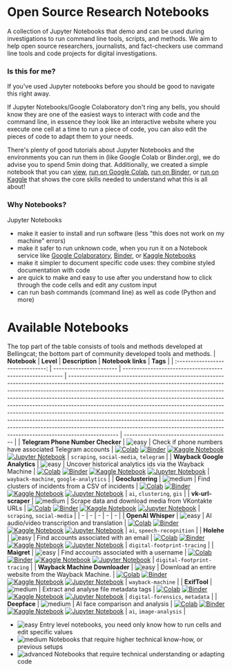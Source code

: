 # Open Source Research Notebooks
A collection of Jupyter Notebooks that demo and can be used during investigations to run command line tools, scripts, and methods. We aim to help open source researchers, journalists, and fact-checkers use command line tools and code projects for digital investigations.

### Is this for me?
If you've used Jupyter notebooks before you should be good to navigate this right away.

If Jupyter Notebooks/Google Colaboratory don't ring any bells, you should know they are one of the easiest ways to interact with code and the command line, in essence they look like an interactive website where you execute one cell at a time to run a piece of code, you can also edit the pieces of code to adapt them to your needs. 

There's plenty of good tutorials about Jupyter Notebooks and the environments you can run them in (like Google Colab or Binder.org), we do advise you to spend 5min doing that. Additionally, we created a simple notebook that you can [view](TODO), [run on Google Colab](TODO), [run on Binder](TODO), or [run on Kaggle](TODO) that shows the core skills needed to understand what this is all about!

### Why Notebooks?
Jupyter Notebooks
- make it easier to install and run software (less "this does not work on my machine" errors)
- make it safer to run unknown code, when you run it on a Notebook service like [Google Colaboratory](https://colab.google/), [Binder](https://mybinder.org/), or [Kaggle Notebooks](https://www.kaggle.com/docs/notebooks)
- make it simpler to document specific code uses: they combine styled documentation with code
- are quick to make and easy to use after you understand how to click through the code cells and edit any custom input
- can run bash commands (command line) as well as code (Python and more)

# Available Notebooks
The top part of the table consists of tools and methods developed at Bellingcat; the bottom part of community developed tools and methods.
|           **Notebook**            | **Level**               | **Description**                                          | **Notebook links**                                                                                                                                                                                                                                                                                                                                                                                                                                                                                                                                                                                                                                                 | **Tags**                               |
| :-------------------------------: | ----------------------- | -------------------------------------------------------- | ------------------------------------------------------------------------------------------------------------------------------------------------------------------------------------------------------------------------------------------------------------------------------------------------------------------------------------------------------------------------------------------------------------------------------------------------------------------------------------------------------------------------------------------------------------------------------------------------------------------------------------------------------------------ | -------------------------------------- |
| **Telegram Phone Number Checker** | ![easy][easy-badge]     | Check if phone numbers have associated Telegram accounts | [![Colab][colab-badge]](https://colab.research.google.com/github/bellingcat/open-source-research-notebooks/blob/main/notebooks/bellingcat/telegram-phone-number-checker.ipynb) [![Binder][binder-badge]](https://mybinder.org/v2/gh/bellingcat/open-source-research-notebooks/main?labpath=notebooks%2Fbellingcat%2Ftelegram-phone-number-checker.ipynb) [![Kaggle Notebook][kaggle-badge]](https://kaggle.com/kernels/welcome?src=https://github.com/bellingcat/open-source-research-notebooks/blob/main/notebooks/bellingcat/telegram-phone-number-checker.ipynb) [![Jupyter Notebook][jupyter-badge]](notebooks/bellingcat/telegram-phone-number-checker.ipynb) | `scraping`, `social-media`, `telegram` |
|   **Wayback Google Analytics**    | ![easy][easy-badge]     | Uncover historical analytics ids via the Wayback Machine | [![Colab][colab-badge]](https://colab.research.google.com/github/bellingcat/open-source-research-notebooks/blob/main/notebooks/bellingcat/wayback-google-analytics.ipynb) [![Binder][binder-badge]](https://mybinder.org/v2/gh/bellingcat/open-source-research-notebooks/main?labpath=notebooks%2Fbellingcat%2Fwayback-google-analytics.ipynb) [![Kaggle Notebook][kaggle-badge]](https://kaggle.com/kernels/welcome?src=https://github.com/bellingcat/open-source-research-notebooks/blob/main/notebooks/bellingcat/wayback-google-analytics.ipynb) [![Jupyter Notebook][jupyter-badge]](notebooks/bellingcat/wayback-google-analytics.ipynb)                     | `wayback-machine`, `google-analytics`  |
|         **Geoclustering**         | ![medium][medium-badge] | Find clusters of incidents from a CSV of incidents       | [![Colab][colab-badge]](https://colab.research.google.com/github/bellingcat/open-source-research-notebooks/blob/main/notebooks/bellingcat/geoclustering.ipynb) [![Binder][binder-badge]](https://mybinder.org/v2/gh/bellingcat/open-source-research-notebooks/main?labpath=notebooks%2Fbellingcat%2Fgeoclustering.ipynb) [![Kaggle Notebook][kaggle-badge]](https://kaggle.com/kernels/welcome?src=https://github.com/bellingcat/open-source-research-notebooks/blob/main/notebooks/bellingcat/geoclustering.ipynb) [![Jupyter Notebook][jupyter-badge]](notebooks/bellingcat/geoclustering.ipynb)                                                                 | `ai`, `clustering`, `gis`              |
|        **vk-url-scraper**         | ![medium][medium-badge] | Scrape data and download media from VKontakte URLs       | [![Colab][colab-badge]](https://colab.research.google.com/github/bellingcat/open-source-research-notebooks/blob/main/notebooks/bellingcat/vk-url-scraper.ipynb) [![Binder][binder-badge]](https://mybinder.org/v2/gh/bellingcat/open-source-research-notebooks/main?labpath=notebooks%2Fbellingcat%2Fvk-url-scraper.ipynb) [![Kaggle Notebook][kaggle-badge]](https://kaggle.com/kernels/welcome?src=https://github.com/bellingcat/open-source-research-notebooks/blob/main/notebooks/bellingcat/vk-url-scraper.ipynb) [![Jupyter Notebook][jupyter-badge]](notebooks/bellingcat/vk-url-scraper.ipynb)                                                             | `scraping`, `social-media`             |
|                 -                 | -                       | -                                                        | -                                                                                                                                                                                                                                                                                                                                                                                                                                                                                                                                                                                                                                                                  | -                                      |
|        **OpenAI Whisper**         | ![easy][easy-badge]     | AI audio/video transcription and translation             | [![Colab][colab-badge]](https://colab.research.google.com/github/bellingcat/open-source-research-notebooks/blob/main/notebooks/community/whisper.ipynb) [![Binder][binder-badge]](https://mybinder.org/v2/gh/bellingcat/open-source-research-notebooks/main?labpath=notebooks%2Fcommunity%2Fwhisper.ipynb) [![Kaggle Notebook][kaggle-badge]](https://kaggle.com/kernels/welcome?src=https://github.com/bellingcat/open-source-research-notebooks/blob/main/notebooks/community/whisper.ipynb) [![Jupyter Notebook][jupyter-badge]](notebooks/community/whisper.ipynb)                                                                                             | `ai`, `speech-recognition`             |
|            **Holehe**             | ![easy][easy-badge]     | Find accounts associated with an email                   | [![Colab][colab-badge]](https://colab.research.google.com/github/bellingcat/open-source-research-notebooks/blob/main/notebooks/community/holehe.ipynb) [![Binder][binder-badge]](https://mybinder.org/v2/gh/bellingcat/open-source-research-notebooks/main?labpath=notebooks%2Fcommunity%2Fholehe.ipynb) [![Kaggle Notebook][kaggle-badge]](https://kaggle.com/kernels/welcome?src=https://github.com/bellingcat/open-source-research-notebooks/blob/main/notebooks/community/holehe.ipynb) [![Jupyter Notebook][jupyter-badge]](notebooks/community/holehe.ipynb)                                                                                                 | `digital-footprint-tracing`            |
|            **Maigret**            | ![easy][easy-badge]     | Find accounts associated with a username                 | [![Colab][colab-badge]](https://colab.research.google.com/github/bellingcat/open-source-research-notebooks/blob/main/notebooks/community/maigret.ipynb) [![Binder][binder-badge]](https://mybinder.org/v2/gh/bellingcat/open-source-research-notebooks/main?labpath=notebooks%2Fcommunity%2Fmaigret.ipynb) [![Kaggle Notebook][kaggle-badge]](https://kaggle.com/kernels/welcome?src=https://github.com/bellingcat/open-source-research-notebooks/blob/main/notebooks/community/maigret.ipynb) [![Jupyter Notebook][jupyter-badge]](notebooks/community/maigret.ipynb)                                                                                             | `digital-footprint-tracing`            |
|  **Wayback Machine Downloader**   | ![easy][easy-badge]     | Download an entire website from the Wayback Machine.     | [![Colab][colab-badge]](https://colab.research.google.com/github/bellingcat/open-source-research-notebooks/blob/main/notebooks/community/wayback-machine-downloader.ipynb) [![Binder][binder-badge]](https://mybinder.org/v2/gh/bellingcat/open-source-research-notebooks/main?labpath=notebooks%2Fcommunity%2Fwayback-machine-downloader.ipynb) [![Kaggle Notebook][kaggle-badge]](https://kaggle.com/kernels/welcome?src=https://github.com/bellingcat/open-source-research-notebooks/blob/main/notebooks/community/wayback-machine-downloader.ipynb) [![Jupyter Notebook][jupyter-badge]](notebooks/community/wayback-machine-downloader.ipynb)                 | `wayback-machine`                      |
|           **ExifTool**            | ![medium][medium-badge] | Extract and analyse file metadata tags                   | [![Colab][colab-badge]](https://colab.research.google.com/github/bellingcat/open-source-research-notebooks/blob/main/notebooks/community/exiftool.ipynb) [![Binder][binder-badge]](https://mybinder.org/v2/gh/bellingcat/open-source-research-notebooks/main?labpath=notebooks%2Fcommunity%2Fexiftool.ipynb) [![Kaggle Notebook][kaggle-badge]](https://kaggle.com/kernels/welcome?src=https://github.com/bellingcat/open-source-research-notebooks/blob/main/notebooks/community/exiftool.ipynb) [![Jupyter Notebook][jupyter-badge]](notebooks/community/exiftool.ipynb)                                                                                         | `digital-forensics`, `metadata`        |
|           **Deepface**            | ![medium][medium-badge] | AI face comparison and analysis                          | [![Colab][colab-badge]](https://colab.research.google.com/github/bellingcat/open-source-research-notebooks/blob/main/notebooks/community/deepface.ipynb) [![Binder][binder-badge]](https://mybinder.org/v2/gh/bellingcat/open-source-research-notebooks/main?labpath=notebooks%2Fcommunity%2Fdeepface.ipynb) [![Kaggle Notebook][kaggle-badge]](https://kaggle.com/kernels/welcome?src=https://github.com/bellingcat/open-source-research-notebooks/blob/main/notebooks/community/deepface.ipynb) [![Jupyter Notebook][jupyter-badge]](notebooks/community/deepface.ipynb)                                                                                         | `ai`, `image-analysis`                 |


- ![easy][easy-badge] Entry level notebooks, you need only know how to run cells and edit specific values
- ![medium][medium-badge] Notebooks that require higher technical know-how, or previous setups
- ![advanced][advanced-badge] Notebooks that require technical understanding or adapting code





<!-- MARKDOWN LINKS & IMAGES -->
<!-- https://www.markdownguide.org/basic-syntax/#reference-style-links -->
[colab-badge]: https://colab.research.google.com/assets/colab-badge.svg
[binder-badge]: https://mybinder.org/badge_logo.svg
[kaggle-badge]: https://kaggle.com/static/images/open-in-kaggle.svg
[jupyter-badge]: https://img.shields.io/badge/jupyter-.ipynb%20file-orange
[easy-badge]: https://img.shields.io/badge/easy-%234CAF50?style=for-the-badge
[medium-badge]: https://img.shields.io/badge/medium-%23FF9800?style=for-the-badge
[advanced-badge]: https://img.shields.io/badge/advanced-%23F44336?style=for-the-badge